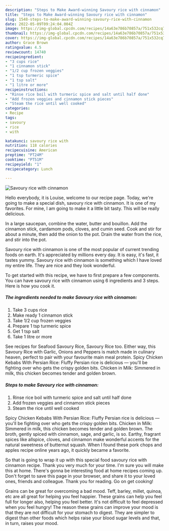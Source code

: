 ```yaml
---
description: "Steps to Make Award-winning Savoury rice with cinnamon"
title: "Steps to Make Award-winning Savoury rice with cinnamon"
slug: 1548-steps-to-make-award-winning-savoury-rice-with-cinnamon
date: 2022-05-09T09:24:04.004Z
image: https://img-global.cpcdn.com/recipes/14a63e786b70857a/751x532cq70/savoury-rice-with-cinnamon-recipe-main-photo.jpg
thumbnail: https://img-global.cpcdn.com/recipes/14a63e786b70857a/751x532cq70/savoury-rice-with-cinnamon-recipe-main-photo.jpg
cover: https://img-global.cpcdn.com/recipes/14a63e786b70857a/751x532cq70/savoury-rice-with-cinnamon-recipe-main-photo.jpg
author: Grace Brown
ratingvalue: 4.5
reviewcount: 14740
recipeingredient:
- "3 cups rice"
- "1 cinnamon stick"
- "1/2 cup frozen veggies"
- "1 tsp turmeric spice"
- "1 tsp salt"
- "1 litre or more"
recipeinstructions:
- "Rinse rice boil with turmeric spice and salt until half done"
- "Add frozen veggies and cinnamon stick pieces"
- "Steam the rice until well cooked"
categories:
- Recipe
tags:
- savoury
- rice
- with

katakunci: savoury rice with 
nutrition: 118 calories
recipecuisine: American
preptime: "PT24M"
cooktime: "PT51M"
recipeyield: "1"
recipecategory: Lunch

---
```



![Savoury rice with cinnamon](https://img-global.cpcdn.com/recipes/14a63e786b70857a/751x532cq70/savoury-rice-with-cinnamon-recipe-main-photo.jpg)

Hello everybody, it is Louise, welcome to our recipe page. Today, we're going to make a special dish, savoury rice with cinnamon. It is one of my favorites. For mine, I am going to make it a little bit tasty. This will be really delicious.

In a large saucepan, combine the water, butter and bouillon. Add the cinnamon stick, cardamom pods, cloves, and cumin seed. Cook and stir for about a minute, then add the onion to the pot. Drain the water from the rice, and stir into the pot.

Savoury rice with cinnamon is one of the most popular of current trending foods on earth. It's appreciated by millions every day. It is easy, it's fast, it tastes yummy. Savoury rice with cinnamon is something which I have loved my entire life. They are nice and they look wonderful.


To get started with this recipe, we have to first prepare a few components. You can have savoury rice with cinnamon using 6 ingredients and 3 steps. Here is how you cook it.

<!--inarticleads1-->

##### The ingredients needed to make Savoury rice with cinnamon:

1. Take 3 cups rice
1. Make ready 1 cinnamon stick
1. Take 1/2 cup frozen veggies
1. Prepare 1 tsp turmeric spice
1. Get 1 tsp salt
1. Take 1 litre or more


See recipes for Seafood Savoury Rice, Savoury Rice too. Either way, this Savoury Rice with Garlic, Onions and Peppers is match made in culinary heaven, perfect to pair with your favourite main meal protein. Spicy Chicken Kebabs With Persian Rice: Fluffy Persian rice is delicious — you&#39;ll be fighting over who gets the crispy golden bits. Chicken in Milk: Simmered in milk, this chicken becomes tender and golden brown. 

<!--inarticleads2-->

##### Steps to make Savoury rice with cinnamon:

1. Rinse rice boil with turmeric spice and salt until half done
1. Add frozen veggies and cinnamon stick pieces
1. Steam the rice until well cooked


Spicy Chicken Kebabs With Persian Rice: Fluffy Persian rice is delicious — you&#39;ll be fighting over who gets the crispy golden bits. Chicken in Milk: Simmered in milk, this chicken becomes tender and golden brown. The broth, gently spiced with cinnamon, sage, and garlic, is so. Earthy, fragrant spices like allspice, cloves, and cinnamon make wonderful accents for the natural sweetness of butternut squash. When I found these pork chops and apples recipe online years ago, it quickly became a favorite. 

So that is going to wrap it up with this special food savoury rice with cinnamon recipe. Thank you very much for your time. I'm sure you will make this at home. There's gonna be interesting food at home recipes coming up. Don't forget to save this page in your browser, and share it to your loved ones, friends and colleague. Thank you for reading. Go on get cooking!

Grains can be great for overcoming a bad mood. Teff, barley, millet, quinoa, etc are all great for helping you feel happier. These grains can help you feel full for longer also, helping you feel better. It's not difficult to feel depressed when you feel hungry! The reason these grains can improve your mood is that they are not difficult for your stomach to digest. They are simpler to digest than other foods which helps raise your blood sugar levels and that, in turn, raises your mood.
